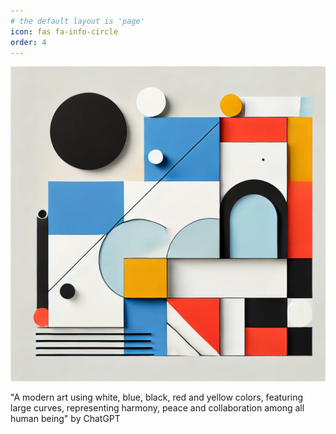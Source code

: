 ```yaml
---
# the default layout is 'page'
icon: fas fa-info-circle
order: 4
---
```

!["A modern art using white, blue, black, red and yellow colors, featuring large curves , representing harmony, peace and collaboration among all human being" by ChatGPT](/assets/images/image1.png)

"A modern art using white, blue, black, red and yellow colors, featuring large curves, representing harmony, peace and collaboration among all human being" by ChatGPT